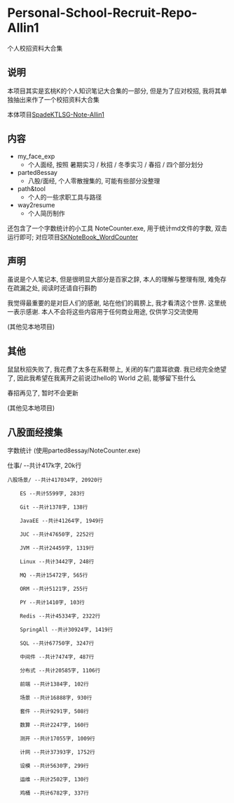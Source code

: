 # Personal-School-Recruit-Repo-Allin1

个人校招资料大合集

## 说明

本项目其实是玄桃K的个人知识笔记大合集的一部分, 但是为了应对校招, 我将其单独抽出来作了一个校招资料大合集

本体项目[SpadeKTLSG-Note-Allin1](https://github.com/SpadeKTLSG/SpadeKTLSG-Note-Allin1)

## 内容

- my_face_exp
    - 个人面经, 按照 暑期实习 / 秋招 / 冬季实习 / 春招 / 四个部分划分
- parted8essay
    - 八股/面经, 个人零散搜集的, 可能有些部分没整理
- path&tool
    - 个人的一些求职工具与路径
- way2resume
    - 个人简历制作

还包含了一个字数统计的小工具 NoteCounter.exe, 用于统计md文件的字数, 双击运行即可; 对应项目[SKNoteBook_WordCounter](https://github.com/SpadeKTLSG/SKNoteBook_WordCounter)

## 声明

虽说是个人笔记本, 但是很明显大部分是百家之辞, 本人的理解与整理有限, 难免存在疏漏之处, 阅读时还请自行斟酌

我觉得最重要的是对巨人们的感谢, 站在他们的肩膀上, 我才看清这个世界. 这里统一表示感谢. 本人不会将这些内容用于任何商业用途, 仅供学习交流使用

(其他见本地项目)

## 其他

鼠鼠秋招失败了, 我花费了太多在系鞋带上, 关闭的车门震耳欲聋. 我已经完全绝望了, 因此我希望在我离开之前说过hello的 World 之前, 能够留下些什么

春招再见了, 暂时不会更新

(其他见本地项目)

## 八股面经搜集

字数统计 (使用parted8essay/NoteCounter.exe)

仕事/ --共计417k字, 20k行

	八股场景/ --共计417034字, 20920行

		ES --共计5599字, 283行

		Git --共计1378字, 138行

		JavaEE --共计41264字, 1949行

		JUC --共计47650字, 2252行

		JVM --共计24459字, 1319行

		Linux --共计3442字, 248行

		MQ --共计15472字, 565行

		ORM --共计5121字, 255行

		PY --共计1410字, 103行

		Redis --共计45334字, 2322行

		SpringAll --共计30924字, 1419行

		SQL --共计67750字, 3247行

		中间件 --共计7474字, 487行

		分布式 --共计20585字, 1106行

		前端 --共计1384字, 102行

		场景 --共计16888字, 930行

		套件 --共计9291字, 508行

		数算 --共计2247字, 160行

		测开 --共计17055字, 1009行

		计网 --共计37393字, 1752行

		设模 --共计5630字, 299行

		运维 --共计2502字, 130行

		鸡桶 --共计6782字, 337行

